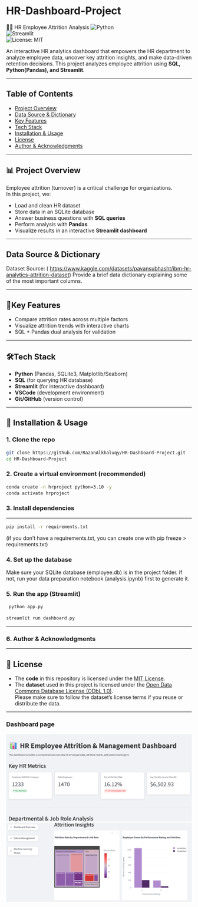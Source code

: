 # HR-Dashboard-Project
🧑‍💼 HR Employee Attrition Analysis 
![Python](https://img.shields.io/badge/Python-3.10-blue.svg)  
![Streamlit](https://img.shields.io/badge/Framework-Streamlit-red)  
![License: MIT](https://img.shields.io/badge/License-MIT-green.svg)  

An interactive HR analytics dashboard that empowers the HR department to analyze employee data, uncover key attrition insights, and make data-driven retention decisions. 
This project analyzes employee attrition using **SQL, Python(Pandas), and Streamlit**.

---
## Table of Contents
- [Project Overview](#-Project-Overview)
- [Data Source & Dictionary](#data-source--dictionary)
- [Key Features](#key-features)
- [Tech Stack](#tech-stack)
- [Installation & Usage](#-installation--usage)
- [License](#license)
- [Author & Acknowledgments](#-author--acknowledgments)
---
## 📊 Project Overview
Employee attrition (turnover) is a critical challenge for organizations.  
In this project, we:
- Load and clean HR dataset
- Store data in an SQLite database
- Answer business questions with **SQL queries**
- Perform analysis with **Pandas**
- Visualize results in an interactive **Streamlit dashboard**
---
## Data Source & Dictionary
Dataset Source: ( https://www.kaggle.com/datasets/pavansubhasht/ibm-hr-analytics-attrition-dataset)
Provide a brief data dictionary explaining some of the most important columns.

---
## 🔑Key Features
- Compare attrition rates across multiple factors
- Visualize attrition trends with interactive charts
- SQL + Pandas dual analysis for validation

---

## 🛠️Tech Stack
- **Python** (Pandas, SQLite3, Matplotlib/Seaborn)
- **SQL** (for querying HR database)
- **Streamlit** (for interactive dashboard)
- **VSCode** (development environment)
- **Git/GitHub** (version control)

---

## 🚀 Installation & Usage

### 1. Clone the repo
```bash
git clone https://github.com/RazanAlkhaluqy/HR-Dashboard-Project.git
cd HR-Dashboard-Project
```
### 2. Create a virtual environment (recommended)
```bash
conda create -n hrproject python=3.10 -y
conda activate hrproject
```
### 3. Install dependencies
---
```bash
pip install -r requirements.txt
```
(if you don’t have a requirements.txt, you can create one with pip freeze > requirements.txt)

### 4. Set up the database

Make sure your SQLite database (employee.db) is in the project folder.
If not, run your data preparation notebook (analysis.ipynb) first to generate it.

### 5. Run the app (Streamlit)
```bash
 python app.py
```
```bash
streamlit run dashboard.py
```
---
### 6. Author & Acknowledgments

---
## 📜 License

- The **code** in this repository is licensed under the [MIT License](LICENSE).
- The **dataset** used in this project is licensed under the [Open Data Commons Database License (ODbL 1.0)](https://opendatacommons.org/licenses/dbcl/1-0/).  
  Please make sure to follow the dataset’s license terms if you reuse or distribute the data.

---
### Dashboard page
![Dashboard Screenshot](images/dashboard1.png)
![Dashboard Screenshot](images/dashboard2.png)


